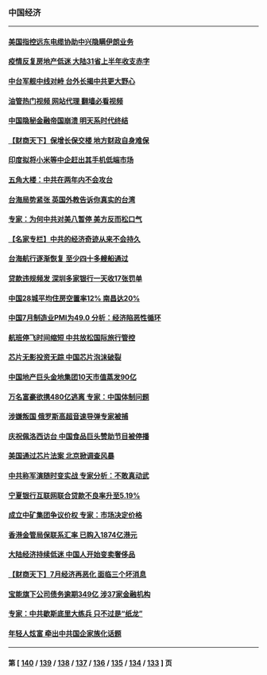 ### 中国经济
---
#### [美国指控远东电缆协助中兴隐瞒伊朗业务](../../pages/ncid283/n13798971.md?08100045) 
#### [疫情反复房地产低迷 大陆31省上半年收支赤字](../../pages/ncid283/n13798532.md?08100045) 
#### [中台军舰中线对峙 台外长揭中共更大野心](../../pages/ncid283/n13798740.md?08100045) 
#### [油管热门视频 网站代理 翻墙必看视频](http://209.222.30.114:81/youtube.html?08100045)
#### [中国隐秘金融帝国崩溃 明天系时代终结](../../pages/ncid283/n13798440.md?08100045) 
#### [【财商天下】保增长保交楼 地方财政自身难保](../../pages/ncid283/n13798346.md?08100045) 
#### [印度拟将小米等中企赶出其手机低端市场](../../pages/ncid283/n13798324.md?08100045) 
#### [五角大楼：中共在两年内不会攻台](../../pages/ncid283/n13798354.md?08100045) 
#### [台海局势紧张 英国外教告诉你真实的台湾](../../pages/ncid283/n13798341.md?08100045) 
#### [专家：为何中共对美八暂停 美方反而松口气](../../pages/ncid283/n13798323.md?08100045) 
#### [【名家专栏】中共的经济奇迹从来不会持久](../../pages/ncid283/n13798186.md?08100045) 
#### [台海航行逐渐恢复 至少四十多艘船通过](../../pages/ncid283/n13798173.md?08100045) 
#### [贷款违规频发 深圳多家银行一天收17张罚单](../../pages/ncid283/n13798097.md?08100045) 
#### [中国28城平均住房空置率12% 南昌达20%](../../pages/ncid283/n13797666.md?08100045) 
#### [中国7月制造业PMI为49.0 分析：经济陷恶性循环](../../pages/ncid283/n13797619.md?08100045) 
#### [航班停飞时间缩短 中共放松国际旅行管控](../../pages/ncid283/n13797400.md?08100045) 
#### [芯片无影投资无踪 中国芯片泡沫破裂](../../pages/ncid283/n13797222.md?08100045) 
#### [中国地产巨头金地集团10天市值蒸发90亿](../../pages/ncid283/n13797196.md?08100045) 
#### [万名富豪欲携480亿逃离 专家：中国体制问题](../../pages/ncid283/n13797173.md?08100045) 
#### [涉嫌叛国 俄罗斯高超音速导弹专家被捕](../../pages/ncid283/n13797040.md?08100045) 
#### [庆祝佩洛西访台 中国食品巨头赞助节目被停播](../../pages/ncid283/n13796995.md?08100045) 
#### [美国通过芯片法案 北京掀调查风暴](../../pages/ncid283/n13796506.md?08100045) 
#### [中共称军演随时变实战 专家分析：不敢真动武](../../pages/ncid283/n13796365.md?08100045) 
#### [宁夏银行互联网联合贷款不良率升至5.19%](../../pages/ncid283/n13796222.md?08100045) 
#### [成立中矿集团争议价权 专家：市场决定价格](../../pages/ncid283/n13796143.md?08100045) 
#### [香港金管局保联系汇率 已购入1874亿港元](../../pages/ncid283/n13796058.md?08100045) 
#### [大陆经济持续低迷 中国人开始变卖奢侈品](../../pages/ncid283/n13796101.md?08100045) 
#### [【财商天下】7月经济再恶化 面临三个坏消息](../../pages/ncid283/n13795821.md?08100045) 
#### [宝能旗下公司债务逾期349亿 涉37家金融机构](../../pages/ncid283/n13795789.md?08100045) 
#### [专家：中共歇斯底里大练兵 只不过是“纸龙”](../../pages/ncid283/n13795695.md?08100045) 
#### [年轻人炫富 牵出中共国企家族化话题](../../pages/ncid283/n13795235.md?08100045) 

---
#### 第 [ [140](./140.md?08100045) / [139](./139.md?08100045) / [138](./138.md?08100045) / [137](./137.md?08100045) / [136](./136.md?08100045) / [135](./135.md?08100045) / [134](./134.md?08100045) / [133](./133.md?08100045) ] 页

